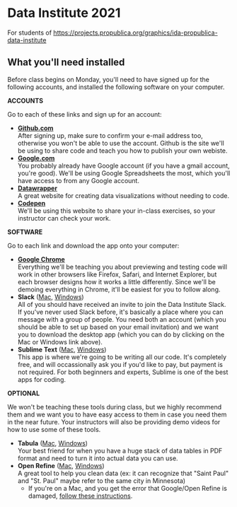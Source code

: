 # Data Institute 2021
For students of https://projects.propublica.org/graphics/ida-propublica-data-institute

## What you'll need installed

Before class begins on Monday, you'll need to have signed up for the following accounts, and installed the following software on your computer.

**ACCOUNTS**

Go to each of these links and sign up for an account:

- **<a href="https://github.com/join?source=header-home">Github.com</a>**<br>After signing up, make sure to confirm your e-mail address too, otherwise you won't be able to use the account. Github is the site we'll be using to share code and teach you how to publish your own webiste.
- **<a href="https://accounts.google.com/SignUp?service=wise&amp;continue=https%3A%2F%2Fdrive.google.com%2F%23&amp;ltmpl=drive">Google.com</a>**<br>You probably already have Google account (if you have a gmail account, you're good). We'll be using Google Spreadsheets the most, which you'll have access to from any Google account.
- <a href="https://app.datawrapper.de/signin">**Datawrapper**</a>
  <br/> A great website for creating data visualizations without needing to code.
- [**Codepen**](https://codepen.io/pen/)<br/> We'll be using this website to share your in-class exercises, so your instructor can check your work.

**SOFTWARE**

Go to each link and download the app onto your computer:

- <a href="https://www.google.com/chrome/browser/desktop/">**Google Chrome**</a>
  <br/>Everything we'll be teaching you about previewing and testing code will work in other browsers like Firefox, Safari, and Internet Explorer, but each browser designs how it works a little differently. Since we'll be demoing everything in Chrome, it'll be easiest for you to follow along.
- **Slack** (<a href="https://itunes.apple.com/app/slack/id803453959?ls=1&amp;mt=12">Mac</a>, <a href="https://slack.com/ssb/download-win">Windows</a>)
  <br/> All of you should have received an invite to join the Data Institute Slack. If you've never used Slack before, it's basically a place where you can message with a group of people. You need both an account (which you should be able to set up based on your email invitation) and we want you to download the desktop app (which you can do by clicking on the Mac or Windows link above).
- **Sublime Text** (<a href="https://download.sublimetext.com/Sublime%20Text%20Build%203114.dmg">Mac</a>, <a href="https://download.sublimetext.com/Sublime%20Text%20Build%203114%20x64%20Setup.exe">Windows</a>)
  <br/> This app is where we're going to be writing all our code. It's completely free, and will occassionally ask you if you'd like to pay, but payment is not required. For both beginners and experts, Sublime is one of the best apps for coding.

**OPTIONAL**

We won't be teaching these tools during class, but we highly recommend them and we want you to have easy access to them in case you need them in the near future. Your instructors will also be providing demo videos for how to use some of these tools.

- **Tabula** (<a href="https://github.com/tabulapdf/tabula/releases/download/v1.2.1/tabula-mac-1.2.1.zip">Mac</a>, <a href="https://github.com/tabulapdf/tabula/releases/download/v1.2.1/tabula-win-1.2.1.zip">Windows</a>)
  <br/> Your best friend for when you have a huge stack of data tables in PDF format and need to turn it into actual data you can use.
- **Open Refine** (<a href="https://github.com/OpenRefine/OpenRefine/releases/download/3.4.1/openrefine-mac-3.4.1.dmg">Mac</a>, <a href="https://github.com/OpenRefine/OpenRefine/releases/download/3.4.1/openrefine-win-3.4.1.zip">Windows</a>)
  <br/> A great tool to help you clean data (ex: it can recognize that "Saint Paul" and "St. Paul" maybe refer to the same city in Minnesota)
	- If you're on a Mac, and you get the error that Google/Open Refine is damaged, [follow these instructions](open-refine-troubleshooting.md).
